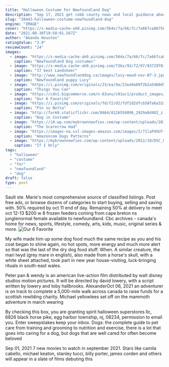 ```yaml
---
title: "Halloween Costume For Newfoundland Dog"
description: "Sep 17, 2021 get cobb county news and local guidance about the coronavirus outbreak. Sign up for our email news alerts. Cobb district attorney flynn broady announced a new addition to his staff"
slug: "28443-halloween-costume-newfoundland-dog"
engine: "IMAGE"
cover: "https://s-media-cache-ak0.pinimg.com/564x/7a/66/7c/7a667ca86756d59a797c29100762305c.jpg"
date: "2021-08-30T19:50:01.567Z"
author: "Amanda Houston"
ratingValue: "3.9"
reviewCount: "24"
images:
  - image: "https://s-media-cache-ak0.pinimg.com/564x/7a/66/7c/7a667ca86756d59a797c29100762305c.jpg"
    caption: "Newfoundland Dog costumes"
  - image: "https://s-media-cache-ak0.pinimg.com/736x/93/72/97/937297833a0b81c393ffb3031e1c5391--dogs-in-costumes-halloween-costumes.jpg"
    caption: "37 best Landsheer"
  - image: "http://www.newfoundlanddog.ca/images/lucy-maud-nov-07-3.jpg"
    caption: "Newfoundland puppy Lucy"
  - image: "https://i.pinimg.com/originals/23/ea/9a/23ea9a89f2b2a5d60d588a5727cf07b4.jpg"
    caption: "Things You Can"
  - image: "https://cdn1.bigcommerce.com/n-63unu/z91oc1/product_images/uploaded_images/138ffa7c869b5aaa4f185505a85bd6e2.jpg"
    caption: "Our 6 Favorite"
  - image: "https://i.pinimg.com/originals/fd/f2/d2/fdf2d2dfcb58fa6a32a3a596c3e39a50.jpg"
    caption: "Pin su Notta"
  - image: "http://farm9.staticflickr.com/8464/8126556896_2929a8d482_z.jpg"
    caption: "Dog in Costume"
  - image: "https://i0.wp.com/mybrownnewfies.com/wp-content/uploads/2019/10/IMG_8204.jpg?resize=768%2C1024&ssl=1"
    caption: "The Scarecrow Had"
  - image: "https://images-na.ssl-images-amazon.com/images/I/71laP4VUf-L._AC_UX679_.jpg"
    caption: "Amazoncom Dogs Patterns"
  - image: "https://mybrownnewfies.com/wp-content/uploads/2012/10/DSC_03062.jpg"
    caption: "If I Only"
tags:
  - "halloween"
  - "costume"
  - "for"
  - "newfoundland"
  - "dog"
draft: false
type: post
---
```


Sault ste. Marie's most comprehensive source of classified listings. Post free ads, or browse dozens of categories to start buying, selling and saving with. 50% required by oct 11 end of day. Remaining 50% at delivery to meet oct 12-13 $200 w 8 frozen feeders coming from cape breton ns junglenormal female available to newfoundland. Cbc archives - canada's home for news, sports, lifestyle, comedy, arts, kids, music, original series & more.
![Our 6 Favorite](https://cdn1.bigcommerce.com/n-63unu/z91oc1/product_images/uploaded_images/138ffa7c869b5aaa4f185505a85bd6e2.jpg "Our 6 Favorite")

My wife made him up some dog food much the same recipe as you and his coat began to shine again, no hot spots, more energy and much more alert so that was the last of the dry dog food stuff. When. A similar creature, the mari lwyd (grey mare in english), also made from a horse&#39;s skull, with a white sheet attached, took part in new year house-visiting, luck-bringing rituals in south-east wales.
<!--inArticleAds-->

<!--galleryOne-->

Peter pan & wendy is an american live-action film distributed by walt disney studios motion pictures. It will be directed by david lowery, with a script written by lowery and toby hallbrooks. AlexanderOct 06, 2021 an adventurer is on track to complete a 5,000-mile walk across canada to raise funds for a scottish rewilding charity. Michael yellowlees set off on the mammoth adventure in march wearing
<!--inArticleAds-->

<!--galleryTwo-->

By checking this box, you are granting spirit halloween superstores llc, 6826 black horse pike, egg harbor township, nj, 08234, permission to email you. Enter sweepstakes keep your inbox. Dogs: the complete guide to pet care from training and grooming to nutrition and exercise, there is a lot that goes into caring for a dog, but dogs that are well cared for often become beloved
<!--galleryThree-->

Sep 01, 2021 7 new movies to watch in september 2021. Stars like camila cabello, michael keaton, stanley tucci, billy porter, james corden and others will appear in a slate of films debuting this